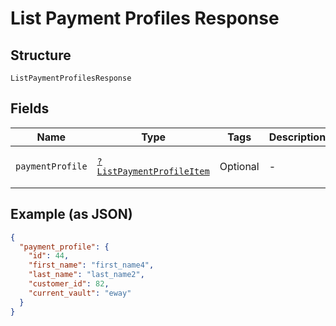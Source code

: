 
# List Payment Profiles Response

## Structure

`ListPaymentProfilesResponse`

## Fields

| Name | Type | Tags | Description | Getter | Setter |
|  --- | --- | --- | --- | --- | --- |
| `paymentProfile` | [`?ListPaymentProfileItem`](../../doc/models/list-payment-profile-item.md) | Optional | - | getPaymentProfile(): ?ListPaymentProfileItem | setPaymentProfile(?ListPaymentProfileItem paymentProfile): void |

## Example (as JSON)

```json
{
  "payment_profile": {
    "id": 44,
    "first_name": "first_name4",
    "last_name": "last_name2",
    "customer_id": 82,
    "current_vault": "eway"
  }
}
```

